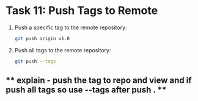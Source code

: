 # **Task 11: Push Tags to Remote**
1. Push a specific tag to the remote repository:  
   ```bash
   git push origin v1.0
   ```

2. Push all tags to the remote repository:  
   ```bash
   git push --tags
   ```


 ##  ** explain - push the tag to repo and view and if push all tags so use --tags after push . **
